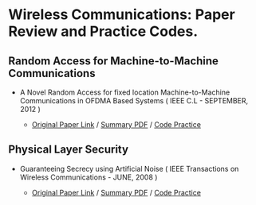 # Wireless Communications: Paper Review and Practice Codes.

## Random Access for Machine-to-Machine Communications

* A Novel Random Access for fixed location Machine-to-Machine Communications in OFDMA Based Systems ( IEEE C.L - SEPTEMBER, 2012 )
  
  * [Original Paper Link](https://ieeexplore.ieee.org/document/6249701) / [Summary PDF](/Lecture_Notes/A_Novel_Random_Access.pdf) / [Code Practice](/Practice_Codes/Random_Access.m)   


## Physical Layer Security

* Guaranteeing Secrecy using Artificial Noise ( IEEE Transactions on Wireless Communications - JUNE, 2008 )
  
  * [Original Paper Link](https://ieeexplore.ieee.org/abstract/document/4543070) / [Summary PDF](/Lecture_Notes/Guaranteeing_Secrecy_Using_Artificial_Noise.pdf) / [Code Practice](/Practice_Codes/PLS_Codes)   
